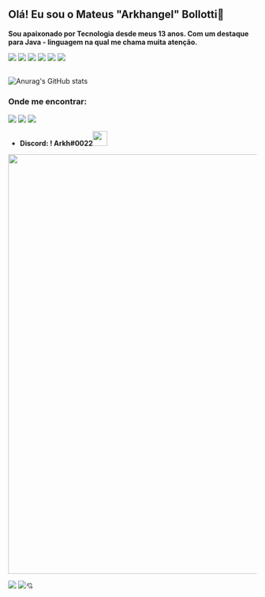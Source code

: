 ## Olá! Eu sou o Mateus "Arkhangel" Bollotti🤙

<strong>Sou apaixonado por Tecnologia desde meus 13 anos. Com um destaque para Java - linguagem na qual me chama muita atenção.</strong>

<img src="https://camo.githubusercontent.com/c6a93410baf71991a808a96a2fcc4241401eb9313b6e8d474c6d587f91e1582b/68747470733a2f2f696d672e736869656c64732e696f2f62616467652f4b6f746c696e2d3030393544353f267374796c653d666f722d7468652d6261646765266c6f676f3d6b6f746c696e266c6f676f436f6c6f723d7768697465"> <img src="https://img.shields.io/badge/Java-ED8B00?style=for-the-badge&logo=java&logoColor=white"> <img src="https://camo.githubusercontent.com/4bde567a4772f994f22418e4505a1ac8dc6e6219100251aa79b7279e02c8bb07/68747470733a2f2f696d672e736869656c64732e696f2f62616467652f537072696e672d3644423333463f7374796c653d666f722d7468652d6261646765266c6f676f3d737072696e67266c6f676f436f6c6f723d7768697465"> <img src="https://img.shields.io/badge/GIT-E44C30?style=for-the-badge&logo=git&logoColor=white"> <img src="https://img.shields.io/badge/IntelliJ_IDEA-000000.svg?style=for-the-badge&logo=intellij-idea&logoColor=white"> <img src="https://img.shields.io/badge/Linux-FCC624?style=for-the-badge&logo=linux&logoColor=black">
##

![Anurag's GitHub stats](https://github-readme-stats.vercel.app/api?username=Arkhangel01&show_icons=true&theme=radical)

### Onde me encontrar:
<a href="https://www.instagram.com/mat.ribeiro__/"><img src="https://img.shields.io/badge/Instagram-E4405F?style=for-the-badge&logo=instagram&logoColor=white"></a> <a href="https://wa.me/+5544974005474"><img src="https://img.shields.io/badge/WhatsApp-25D366?style=for-the-badge&logo=whatsapp&logoColor=white"></a> <a href="mailto:mateus.ribeiro.dev@gmail.com"><img src="https://img.shields.io/badge/Gmail-D14836?style=for-the-badge&logo=gmail&logoColor=white"></a>

+ <strong>Discord: ! Arkh#0022</strong><img src="https://img.icons8.com/color/344/discord--v2.png" width="30">

<img src="https://user-images.githubusercontent.com/8989346/136876224-bac0a91f-63a8-45ea-b5fc-6618bddf2335.gif" width="850px"> 
<p><img src="https://aleen42.github.io/badges/src/lamborghini.svg"> <img src="https://aleen42.github.io/badges/src/bugatti.svg">💘</p>
